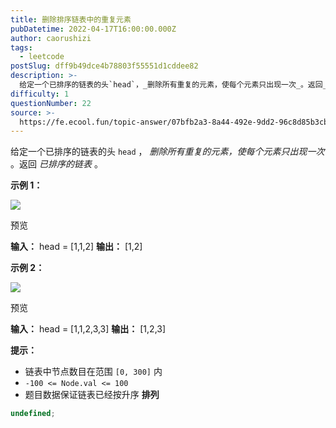 ```yaml
---
title: 删除排序链表中的重复元素
pubDatetime: 2022-04-17T16:00:00.000Z
author: caorushizi
tags:
  - leetcode
postSlug: dff9b49dce4b78803f55551d1cddee82
description: >-
  给定一个已排序的链表的头`head`，_删除所有重复的元素，使每个元素只出现一次_。返回_已排序的链表_。**示例1：**![](https://assets.leetcode.com/uploads
difficulty: 1
questionNumber: 22
source: >-
  https://fe.ecool.fun/topic-answer/07bfb2a3-8a44-492e-9dd2-96c8d85b3cb2?orderBy=updateTime&order=desc&tagId=31
---
```


给定一个已排序的链表的头 `head` ， _删除所有重复的元素，使每个元素只出现一次_ 。返回 _已排序的链表_ 。

**示例 1：**

![](https://assets.leetcode.com/uploads/2021/01/04/list1.jpg)

预览

**输入：** head = \[1,1,2\] **输出：** \[1,2\]

**示例 2：**

![](https://assets.leetcode.com/uploads/2021/01/04/list2.jpg)

预览

**输入：** head = \[1,1,2,3,3\] **输出：** \[1,2,3\]

**提示：**

- 链表中节点数目在范围 `[0, 300]` 内
- `-100 <= Node.val <= 100`
- 题目数据保证链表已经按升序 **排列**

```typescript
undefined;
```
